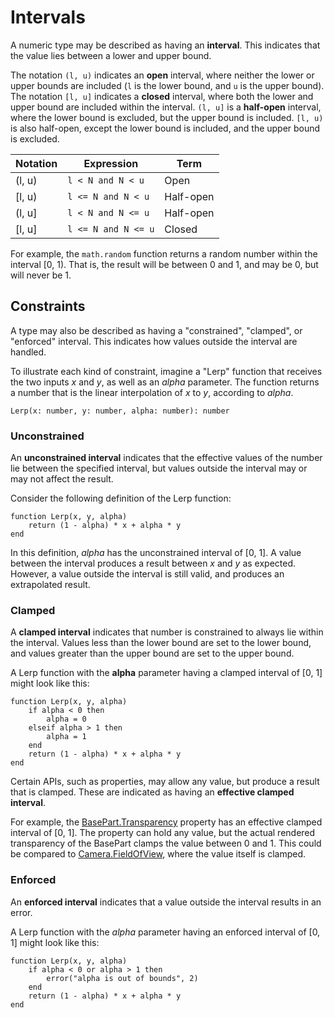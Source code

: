 # Intervals
A numeric type may be described as having an **interval**. This indicates that
the value lies between a lower and upper bound.

The notation `(l, u)` indicates an **open** interval, where neither the lower or
upper bounds are included (`l` is the lower bound, and `u` is the upper bound).
The notation `[l, u]` indicates a **closed** interval, where both the lower and
upper bound are included within the interval. `(l, u]` is a **half-open**
interval, where the lower bound is excluded, but the upper bound is included.
`[l, u)` is also half-open, except the lower bound is included, and the upper
bound is excluded.

Notation | Expression          | Term
---------|---------------------|-----
(l, u)   | `l < N and N < u`   | Open
[l, u)   | `l <= N and N < u`  | Half-open
(l, u]   | `l < N and N <= u`  | Half-open
[l, u]   | `l <= N and N <= u` | Closed

For example, the `math.random` function returns a random number within the
interval [0, 1). That is, the result will be between 0 and 1, and may be 0, but
will never be 1.

## Constraints
A type may also be described as having a "constrained", "clamped", or "enforced"
interval. This indicates how values outside the interval are handled.

To illustrate each kind of constraint, imagine a "Lerp" function that receives
the two inputs *x* and *y*, as well as an *alpha* parameter. The function
returns a number that is the linear interpolation of *x* to *y*, according to
*alpha*.

	Lerp(x: number, y: number, alpha: number): number

### Unconstrained
An **unconstrained interval** indicates that the effective values of the number
lie between the specified interval, but values outside the interval may or may
not affect the result.

Consider the following definition of the Lerp function:

	function Lerp(x, y, alpha)
		return (1 - alpha) * x + alpha * y
	end

In this definition, *alpha* has the unconstrained interval of [0, 1]. A value
between the interval produces a result between *x* and *y* as expected. However,
a value outside the interval is still valid, and produces an extrapolated
result.

### Clamped
A **clamped interval** indicates that number is constrained to always lie within
the interval. Values less than the lower bound are set to the lower bound, and
values greater than the upper bound are set to the upper bound.

A Lerp function with the **alpha** parameter having a clamped interval of [0, 1]
might look like this:

	function Lerp(x, y, alpha)
		if alpha < 0 then
			alpha = 0
		elseif alpha > 1 then
			alpha = 1
		end
		return (1 - alpha) * x + alpha * y
	end

Certain APIs, such as properties, may allow any value, but produce a result that
is clamped. These are indicated as having an **effective clamped interval**.

For example, the [BasePart.Transparency](class:BasePart/Transparency) property
has an effective clamped interval of [0, 1]. The property can hold any value,
but the actual rendered transparency of the BasePart clamps the value between 0
and 1. This could be compared to [Camera.FieldOfView](class:Camera/FieldOfView),
where the value itself is clamped.

### Enforced
An **enforced interval** indicates that a value outside the interval results in
an error.

A Lerp function with the *alpha* parameter having an enforced interval of [0, 1]
might look like this:

	function Lerp(x, y, alpha)
		if alpha < 0 or alpha > 1 then
			error("alpha is out of bounds", 2)
		end
		return (1 - alpha) * x + alpha * y
	end
